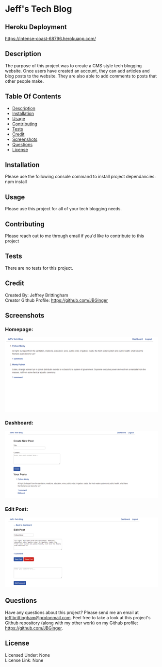# Jeff's Tech Blog

## Heroku Deployment
https://intense-coast-68796.herokuapp.com/

## Description
The purpose of this project was to create a CMS style tech blogging website. Once users have created an account, they can add articles and blog posts to the website. They are also able to add comments to posts that other people make.

## Table Of Contents
* [Description](#description)
* [Installation](#installation)
* [Usage](#usage)
* [Contributing](#contributing)
* [Tests](#tests)
* [Credit](#credit)
* [Screenshots](#screenshots)
* [Questions](#questions)
* [License](#license)

## Installation
Please use the following console command to install project dependancies: npm install

## Usage
Please use this project for all of your tech blogging needs.

## Contributing
Please reach out to me through email if you'd like to contribute to this project

## Tests
There are no tests for this project.

## Credit
Created By: Jeffrey Brittingham  
Creator Github Profile: https://github.com/JBGinger

## Screenshots

### Homepage:
![Alt text](screenshots/homepage_screenshot.png)

### Dashboard:
![Alt text](screenshots/dashboard_screenshot.png)

### Edit Post:
![Alt text](screenshots/edit_post_screenshot.png)


## Questions
Have any questions about this project? Please send me an email at jeff.brittingham@protonmail.com.
Feel free to take a look at this project's Github repository (along with my other work) on my Github profile: https://github.com/JBGinger.

## License 
  Licensed Under: None  
  License Link: None